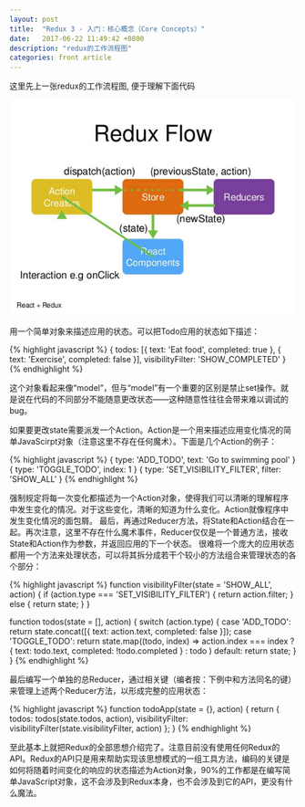 ```yaml
---
layout: post
title:  "Redux 3 - 入门：核心概念（Core Concepts）"
date:   2017-06-22 11:49:42 +0800
description: "redux的工作流程图"
categories: front article
---
```


这里先上一张redux的工作流程图, 便于理解下面代码

![Redux 的工作流程](/images/redux/redux-flow.jpg)

用一个简单对象来描述应用的状态。可以把Todo应用的状态如下描述：

{% highlight javascript %}
{
  todos: [{
    text: 'Eat food',
    completed: true
  }, {
    text: 'Exercise',
    completed: false
  }],
  visibilityFilter: 'SHOW_COMPLETED'
}
{% endhighlight %}

这个对象看起来像“model”，但与“model”有一个重要的区别是禁止set操作。就是说在代码的不同部分不能随意更改状态——这种随意性往往会带来难以调试的bug。

如果要更改state需要派发一个Action。Action是一个用来描述应用变化情况的简单JavaScirpt对象（注意这里不存在任何魔术）。下面是几个Action的例子：

{% highlight javascript %}
{ type: 'ADD_TODO', text: 'Go to swimming pool' }
{ type: 'TOGGLE_TODO', index: 1 }
{ type: 'SET_VISIBILITY_FILTER', filter: 'SHOW_ALL' }
{% endhighlight %}

强制规定将每一次变化都描述为一个Action对象，使得我们可以清晰的理解程序中发生变化的情况。对于这些变化，清晰的知道为什么变化。Action就像程序中发生变化情况的面包屑。 最后，再通过Reducer方法，将State和Action结合在一起。再次注意，这里不存在什么魔术事件，Reducer仅仅是一个普通方法，接收State和Action作为参数，并返回应用的下一个状态。 很难将一个庞大的应用状态都用一个方法来处理状态，可以将其拆分成若干个较小的方法组合来管理状态的各个部分：

{% highlight javascript %}
function visibilityFilter(state = 'SHOW_ALL', action) {
  if (action.type === 'SET_VISIBILITY_FILTER') {
    return action.filter;
  } else {
    return state;
  }
}

function todos(state = [], action) {
  switch (action.type) {
  case 'ADD_TODO':
    return state.concat([{ text: action.text, completed: false }]);
  case 'TOGGLE_TODO':
    return state.map((todo, index) =>
      action.index === index ?
        { text: todo.text, completed: !todo.completed } :
        todo
   )
  default:
    return state;
  }
}
{% endhighlight %}

最后编写一个单独的总Reducer，通过相关键（编者按：下例中和方法同名的键）来管理上述两个Reducer方法，以形成完整的应用状态：

{% highlight javascript %}
function todoApp(state = {}, action) {
  return {
    todos: todos(state.todos, action),
    visibilityFilter: visibilityFilter(state.visibilityFilter, action)
  };
}
{% endhighlight %}

至此基本上就把Redux的全部思想介绍完了。注意目前没有使用任何Redux的API。Redux的API只是用来帮助实现该思想模式的一组工具方法，编码的关键是如何将随着时间变化的响应的状态描述为Action对象，90%的工作都是在编写简单JavaScript对象，这不会涉及到Redux本身，也不会涉及到它的API，更没有什么魔法。
